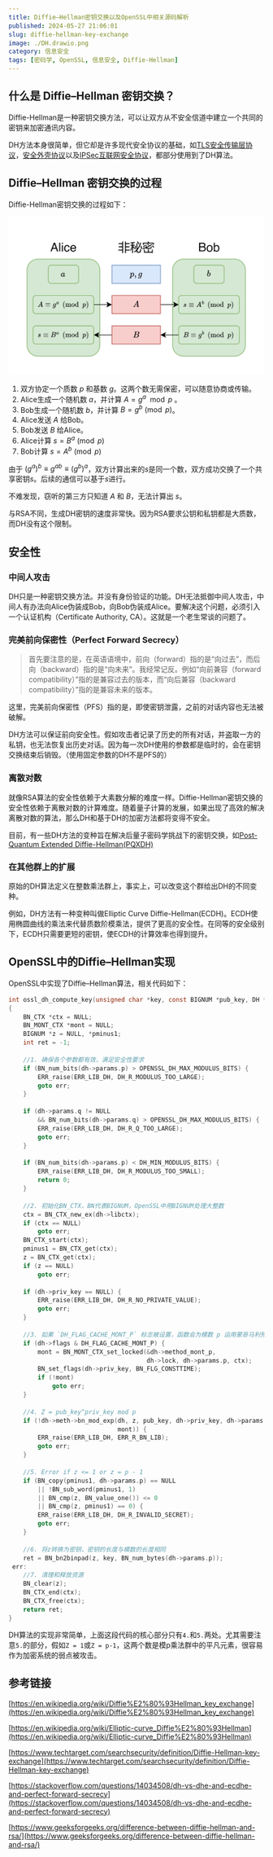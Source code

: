 ```yaml
---
title: Diffie–Hellman密钥交换以及OpenSSL中相关源码解析
published: 2024-05-27 21:06:01
slug: diffie-hellman-key-exchange
image: ./DH.drawio.png
category: 信息安全
tags: [密码学, OpenSSL, 信息安全, Diffie-Hellman]
---
```


## 什么是 Diffie–Hellman 密钥交换？

Diffie-Hellman是一种密钥交换方法，可以让双方从不安全信道中建立一个共同的密钥来加密通讯内容。

DH方法本身很简单，但它却是许多现代安全协议的基础，如[TLS安全传输层协议](https://en.wikipedia.org/wiki/Transport_Layer_Security)，[安全外壳协议](https://en.wikipedia.org/wiki/Secure_Shell)以及[IPSec互联网安全协议](https://en.wikipedia.org/wiki/IPsec)，都部分使用到了DH算法。

## Diffie–Hellman 密钥交换的过程

Diffie-Hellman密钥交换的过程如下：

![Diffie-Hellman](./DH.drawio.png)

1. 双方协定一个质数 $p$ 和基数 $g$。这两个数无需保密，可以随意协商或传输。
2. Alice生成一个随机数 $a$，并计算 $A=g^a \mod{p}$ 。
3. Bob生成一个随机数 $b$，并计算 $B=g^b\pmod{p}$。
4. Alice发送 $A$ 给Bob。
5. Bob发送 $B$ 给Alice。
6. Alice计算 $s=B^a\pmod{p}$
7. Bob计算 $s=A^b\pmod{p}$

由于 ${(g^a)}^b \equiv g^{ab} \equiv {(g^b)}^a$，双方计算出来的$s$是同一个数，双方成功交换了一个共享密钥$s$。后续的通信可以基于$s$进行。

不难发现，窃听的第三方只知道 $A$ 和 $B$，无法计算出 $s$。

与RSA不同，生成DH密钥的速度非常快。因为RSA要求公钥和私钥都是大质数，而DH没有这个限制。

## 安全性

### 中间人攻击

DH只是一种密钥交换方法。并没有身份验证的功能。DH无法抵御中间人攻击，中间人有办法向Alice伪装成Bob，向Bob伪装成Alice。要解决这个问题，必须引入一个认证机构（Certificate Authority, CA）。这就是一个老生常谈的问题了。

### 完美前向保密性（Perfect Forward Secrecy）

> 首先要注意的是，在英语语境中，前向（forward）指的是“向过去”，而后向（backward）指的是“向未来”。我经常记反。例如“向前兼容（forward compatibility）”指的是兼容过去的版本，而“向后兼容（backward compatibility）”指的是兼容未来的版本。

这里，完美前向保密性（PFS）指的是，即使密钥泄露，之前的对话内容也无法被破解。

DH方法可以保证前向安全性。假如攻击者记录了历史的所有对话，并盗取一方的私钥，也无法恢复出历史对话。因为每一次DH使用的参数都是临时的，会在密钥交换结束后销毁。（使用固定参数的DH不是PFS的）

### 离散对数

就像RSA算法的安全性依赖于大素数分解的难度一样。Diffie-Hellman密钥交换的安全性依赖于离散对数的计算难度。随着量子计算的发展，如果出现了高效的解决离散对数的算法，那么DH和基于DH的加密方法都将变得不安全。

目前，有一些DH方法的变种旨在解决后量子密码学挑战下的密钥交换，如[Post-Quantum Extended Diffie-Hellman(PQXDH)](https://en.wikipedia.org/wiki/Post-Quantum_Extended_Diffie-Hellman)

### 在其他群上的扩展

原始的DH算法定义在整数乘法群上，事实上，可以改变这个群给出DH的不同变种。

例如，DH方法有一种变种叫做Elliptic Curve Diffie-Hellman(ECDH)。ECDH使用椭圆曲线的乘法来代替质数阶模乘法，提供了更高的安全性。在同等的安全级别下，ECDH只需要更短的密钥，使ECDH的计算效率也得到提升。

## OpenSSL中的Diffie–Hellman实现

OpenSSL中实现了Diffie–Hellman算法，相关代码如下：

```c
int ossl_dh_compute_key(unsigned char *key, const BIGNUM *pub_key, DH *dh)
{
    BN_CTX *ctx = NULL;
    BN_MONT_CTX *mont = NULL;
    BIGNUM *z = NULL, *pminus1;
    int ret = -1; 

    //1. 确保各个参数都有效，满足安全性要求
    if (BN_num_bits(dh->params.p) > OPENSSL_DH_MAX_MODULUS_BITS) {
        ERR_raise(ERR_LIB_DH, DH_R_MODULUS_TOO_LARGE);
        goto err;
    }

    if (dh->params.q != NULL
        && BN_num_bits(dh->params.q) > OPENSSL_DH_MAX_MODULUS_BITS) {
        ERR_raise(ERR_LIB_DH, DH_R_Q_TOO_LARGE);
        goto err;
    }

    if (BN_num_bits(dh->params.p) < DH_MIN_MODULUS_BITS) {
        ERR_raise(ERR_LIB_DH, DH_R_MODULUS_TOO_SMALL);
        return 0;
    }

    //2. 初始化BN_CTX，BN代表BIGNUM，OpenSSL中用BIGNUM处理大整数
    ctx = BN_CTX_new_ex(dh->libctx);
    if (ctx == NULL)
        goto err;
    BN_CTX_start(ctx);
    pminus1 = BN_CTX_get(ctx);
    z = BN_CTX_get(ctx);
    if (z == NULL)
        goto err;

    if (dh->priv_key == NULL) {
        ERR_raise(ERR_LIB_DH, DH_R_NO_PRIVATE_VALUE);
        goto err;
    }

    //3. 如果 `DH_FLAG_CACHE_MONT_P` 标志被设置，函数会为模数 p 运用蒙哥马利预计算来优化后续的模幂运算。
    if (dh->flags & DH_FLAG_CACHE_MONT_P) {
        mont = BN_MONT_CTX_set_locked(&dh->method_mont_p,
                                      dh->lock, dh->params.p, ctx);
        BN_set_flags(dh->priv_key, BN_FLG_CONSTTIME);
        if (!mont)
            goto err;
    }

    //4. Z = pub_key^priv_key mod p
    if (!dh->meth->bn_mod_exp(dh, z, pub_key, dh->priv_key, dh->params.p, ctx,
                              mont)) {
        ERR_raise(ERR_LIB_DH, ERR_R_BN_LIB);
        goto err;
    }

    //5. Error if z <= 1 or z = p - 1
    if (BN_copy(pminus1, dh->params.p) == NULL
        || !BN_sub_word(pminus1, 1)
        || BN_cmp(z, BN_value_one()) <= 0
        || BN_cmp(z, pminus1) == 0) {
        ERR_raise(ERR_LIB_DH, DH_R_INVALID_SECRET);
        goto err;
    }

    //6. 将z转换为密钥，密钥的长度与模数的长度相同
    ret = BN_bn2binpad(z, key, BN_num_bytes(dh->params.p));
 err:
    //7. 清理和释放资源
    BN_clear(z); 
    BN_CTX_end(ctx);
    BN_CTX_free(ctx);
    return ret;
}
```

DH算法的实现非常简单，上面这段代码的核心部分只有`4.`和`5.`两处。尤其需要注意`5.`的部分，假如`Z = 1`或`Z = p-1`，这两个数是模p乘法群中的平凡元素，很容易作为加密系统的弱点被攻击。

## 参考链接

[https://en.wikipedia.org/wiki/Diffie%E2%80%93Hellman_key_exchange](https://en.wikipedia.org/wiki/Diffie%E2%80%93Hellman_key_exchange)

[https://en.wikipedia.org/wiki/Elliptic-curve_Diffie%E2%80%93Hellman](https://en.wikipedia.org/wiki/Elliptic-curve_Diffie%E2%80%93Hellman)

[https://www.techtarget.com/searchsecurity/definition/Diffie-Hellman-key-exchange](https://www.techtarget.com/searchsecurity/definition/Diffie-Hellman-key-exchange)

[https://stackoverflow.com/questions/14034508/dh-vs-dhe-and-ecdhe-and-perfect-forward-secrecy](https://stackoverflow.com/questions/14034508/dh-vs-dhe-and-ecdhe-and-perfect-forward-secrecy)

[https://www.geeksforgeeks.org/difference-between-diffie-hellman-and-rsa/](https://www.geeksforgeeks.org/difference-between-diffie-hellman-and-rsa/)
